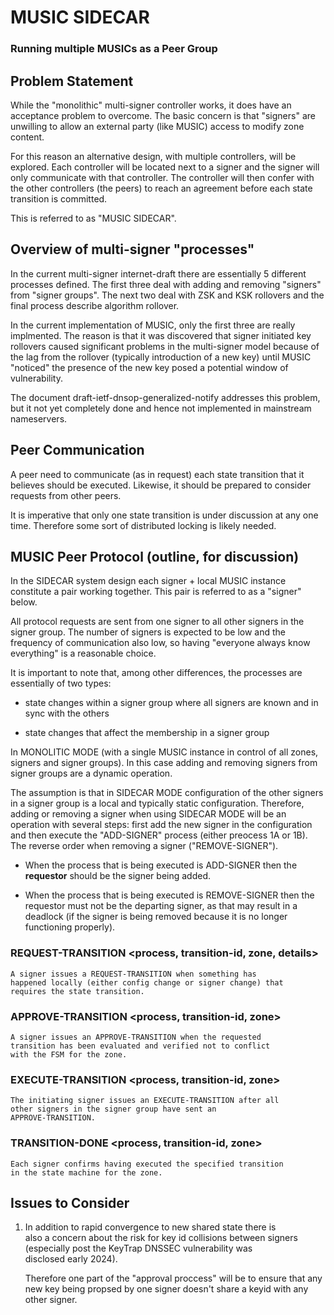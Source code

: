 # MUSIC SIDECAR

### Running multiple MUSICs as a Peer Group

## Problem Statement

While the "monolithic" multi-signer controller works, it does have an acceptance problem to overcome. The basic concern is that "signers" are unwilling to allow an external party (like MUSIC) access to modify zone content.

For this reason an alternative design, with multiple controllers, will be explored. Each controller will be located next to a signer and the signer will only communicate with that controller. The controller will then confer with the other controllers (the peers) to reach an agreement before each state transition is committed.

This is referred to as "MUSIC SIDECAR".

## Overview of multi-signer "processes"

In the current multi-signer internet-draft there are essentially 5 different processes defined. The first three deal with adding and removing "signers" from "signer groups". The next two deal with ZSK and KSK rollovers and the final process describe algorithm rollover.

In the current implementation of MUSIC, only the first three are really implmented. The reason is that it was discovered that signer initiated key rollovers caused significant problems in the multi-signer model because of the lag from the rollover (typically introduction of a new key) until MUSIC "noticed" the presence of the new key posed a potential window of vulnerability.

The document draft-ietf-dnsop-generalized-notify addresses this problem, but it not yet completely done and hence not implemented in mainstream nameservers.

## Peer Communication

A peer need to communicate (as in request) each state transition that it believes should be executed. Likewise, it should be prepared to consider requests from other peers.

It is imperative that only one state transition is under discussion at any one time. Therefore some sort of distributed locking is likely needed.

## MUSIC Peer Protocol (outline, for discussion)

In the SIDECAR system design each signer + local MUSIC instance constitute a pair working together. This pair is referred to as a "signer" below.

All protocol requests are sent from one signer to all other signers in the signer group. The number of signers is expected to be low and the frequency of communication also low, so having "everyone always know everything" is a reasonable choice.

It is important to note that, among other differences, the processes are essentially of two types: 

- state changes within a signer group where all signers are 
  known and in sync with the others
  
- state changes that affect the membership in a signer group

In MONOLITIC MODE (with a single MUSIC instance in control of all zones, signers and signer groups). In this case adding and removing signers from signer groups are a dynamic operation.

The assumption is that in SIDECAR MODE configuration of the other
signers in a signer group is a local and typically static configuration. Therefore, adding or removing a signer when using SIDECAR MODE will be an operation with several steps: first add the new signer in the configuration and then execute the "ADD-SIGNER" process (either preocess 1A or 1B). The reverse order when removing a signer ("REMOVE-SIGNER").

- When the process that is being executed is ADD-SIGNER then the 
  **requestor** should be the signer being added.

- When the process that is being executed is REMOVE-SIGNER then the 
  requestor must not be the departing signer, as that may result in 
  a deadlock (if the signer is being removed because it is no 
  longer functioning properly).

### REQUEST-TRANSITION <process, transition-id, zone, details>
	
	A signer issues a REQUEST-TRANSITION when something has 
	happened locally (either config change or signer change) that 
	requires the state transition.
	
### APPROVE-TRANSITION <process, transition-id, zone>

	A signer issues an APPROVE-TRANSITION when the requested 
	transition has been evaluated and verified not to conflict 
	with the FSM for the zone.
	
### EXECUTE-TRANSITION <process, transition-id, zone>

	The initiating signer issues an EXECUTE-TRANSITION after all 
	other signers in the signer group have sent an 
	APPROVE-TRANSITION.
	
### TRANSITION-DONE <process, transition-id, zone>

	Each signer confirms having executed the specified transition 
	in the state machine for the zone.

## Issues to Consider

1. In addition to rapid convergence to new shared state there is    
   also a concern about the risk for key id collisions between 
   signers (especially post the KeyTrap DNSSEC vulnerability was  
   disclosed early 2024).

     Therefore one part of the "approval proccess" will be to ensure
     that any new key being propsed by one signer doesn't share a 
     keyid with any other signer.
	 
